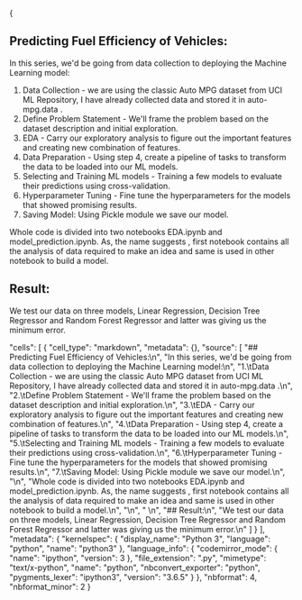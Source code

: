 {
## Predicting Fuel Efficiency of Vehicles:
In this series, we'd be going from data collection to deploying the Machine Learning model:
1.	Data Collection - we are using the classic Auto MPG dataset from UCI ML Repository, I have already collected data and stored it in auto-mpg.data .
2.	Define Problem Statement - We'll frame the problem based on the dataset description and initial exploration.
3.	EDA - Carry our exploratory analysis to figure out the important features and creating new combination of features.
4.	Data Preparation - Using step 4, create a pipeline of tasks to transform the data to be loaded into our ML models.
5.	Selecting and Training ML models - Training a few models to evaluate their predictions using cross-validation.
6.	Hyperparameter Tuning - Fine tune the hyperparameters for the models that showed promising results.
7.	Saving Model: Using Pickle module we save our model.

Whole code is divided into two notebooks EDA.ipynb and model_prediction.ipynb. As, the name suggests , first notebook contains all the analysis of data required to make an idea and same is used in other notebook to build a model.

 
## Result:
We test our data on three models, Linear Regression, Decision Tree Regressor and Random Forest Regressor and latter was giving us the minimum error.


 "cells": [
  {
   "cell_type": "markdown",
   "metadata": {},
   "source": [
    "## Predicting Fuel Efficiency of Vehicles:\n",
    "In this series, we'd be going from data collection to deploying the Machine Learning model:\n",
    "1.\tData Collection - we are using the classic Auto MPG dataset from UCI ML Repository, I have already collected data and stored it in auto-mpg.data .\n",
    "2.\tDefine Problem Statement - We'll frame the problem based on the dataset description and initial exploration.\n",
    "3.\tEDA - Carry our exploratory analysis to figure out the important features and creating new combination of features.\n",
    "4.\tData Preparation - Using step 4, create a pipeline of tasks to transform the data to be loaded into our ML models.\n",
    "5.\tSelecting and Training ML models - Training a few models to evaluate their predictions using cross-validation.\n",
    "6.\tHyperparameter Tuning - Fine tune the hyperparameters for the models that showed promising results.\n",
    "7.\tSaving Model: Using Pickle module we save our model.\n",
    "\n",
    "Whole code is divided into two notebooks EDA.ipynb and model_prediction.ipynb. As, the name suggests , first notebook contains all the analysis of data required to make an idea and same is used in other notebook to build a model.\n",
    "\n",
    " \n",
    "## Result:\n",
    "We test our data on three models, Linear Regression, Decision Tree Regressor and Random Forest Regressor and latter was giving us the minimum error.\n"
   ]
  }
 ],
 "metadata": {
  "kernelspec": {
   "display_name": "Python 3",
   "language": "python",
   "name": "python3"
  },
  "language_info": {
   "codemirror_mode": {
    "name": "ipython",
    "version": 3
   },
   "file_extension": ".py",
   "mimetype": "text/x-python",
   "name": "python",
   "nbconvert_exporter": "python",
   "pygments_lexer": "ipython3",
   "version": "3.6.5"
  }
 },
 "nbformat": 4,
 "nbformat_minor": 2
}
